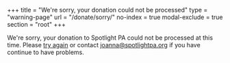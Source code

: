 +++
title = "We're sorry, your donation could not be processed"
type = "warning-page"
url = "/donate/sorry/"
no-index = true
modal-exclude = true
section = "root"
+++

We're sorry, your donation to Spotlight PA could not be processed at this time. Please [try again][] or contact [joanna@spotlightpa.org][] if you have continue to have problems.

[try again]: https://connect.clickandpledge.com/w/Form/b6d994c9-df30-444f-8a6f-6cd832c84a86
[joanna@spotlightpa.org]: mailto:joanna@spotlightpa.org
